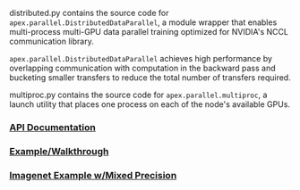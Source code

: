 distributed.py contains the source code for `apex.parallel.DistributedDataParallel`, a module wrapper that enables multi-process multi-GPU data parallel training optimized for NVIDIA's NCCL communication library.

`apex.parallel.DistributedDataParallel` achieves high performance by overlapping communication with
computation in the backward pass and bucketing smaller transfers to reduce the total number of
transfers required.

multiproc.py contains the source code for `apex.parallel.multiproc`, a launch utility that places one process on each of the node's available GPUs.

### [API Documentation](https://nvidia.github.io/apex/parallel.html)

### [Example/Walkthrough](https://github.com/NVIDIA/apex/tree/master/examples/distributed)

### [Imagenet Example w/Mixed Precision](https://github.com/NVIDIA/apex/tree/master/examples/imagenet)


